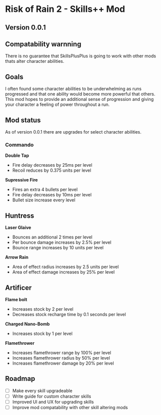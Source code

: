 # Risk of Rain 2 - Skills++ Mod

## Version 0.0.1

## Compatability warnning
There is no guarantee that SkillsPlusPlus is going to work with other mods thats alter character abilities.

## Goals

I often found some character abilities to be underwhelming as runs progressed and that one ability would become more powerful that others.
This mod hopes to provide an additional sense of progression and giving your character a feeling of power throughout a run.

## Mod status

As of version 0.0.1 there are upgrades for select character abilities.

### Commando

**Double Tap**

* Fire delay decreases by 25ms per level
* Recoil reduces by 0.375 units per level

**Supressive Fire**

* Fires an extra 4 bullets per level
* Fire delay decreases by 10ms per level
* Bullet size increase every level

## Huntress

**Laser Glaive**

* Bounces an additional 2 times per level
* Per bounce damage increases by 2.5% per level
* Bounce range increases by 10 units per level

**Arrow Rain**

* Area of effect radius increases by 2.5 units per level
* Area of effect damage increases by 25% per level

## Artificer

**Flame bolt**

* Increases stock by 2 per level
* Decreases stock recharge time by 0.1 seconds per level

**Charged Nano-Bomb**

* Increases stock by 1 per level

**Flamethrower**

* Increases flamethrower range by 100% per level
* Increases flamethrower radius by 50% per level
* Increases flamethrower damage by 20% per level

## Roadmap

* [ ] Make every skill upgradeable
* [ ] Write guide for custom character skills
* [ ] Improved UI and UX for upgrading skills
* [ ] Improve mod compatability with other skill altering mods
